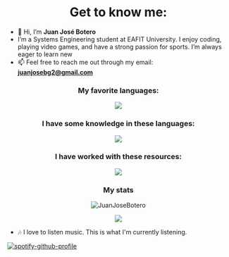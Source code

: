 <h1 align="center">Get to know me:</h1>

- 👋 Hi, I’m <b>Juan José Botero</b>
- I’m a Systems Engineering student at EAFIT University. I enjoy coding, playing video games, and have a strong passion for sports. I’m always eager to learn new
- 📫 Feel free to reach me out through my email: **juanjosebg2@gmail.com**

<h3 align="center">My favorite languages:</h3>
<p align="center">
  <a href="https://skillicons.dev">
    <img src="https://skillicons.dev/icons?i=python,cpp" />
  </a>
</p>

<h3 align="center">I have some knowledge in these languages:</h3>
<p align="center">
  <a href="https://skillicons.dev">
    <img src="https://skillicons.dev/icons?i=java,js,ts" />
  </a>
</p>

<h3 align="center">I have worked with these resources:</h3>
<p align="center">
  <a href="https://skillicons.dev">
    <img src="https://skillicons.dev/icons?i=html,css,django,flask,git,aws,gcp,react,bootstrap,mysql,mongo,docker,github,photoshop" />
  </a>
</p>

<h3 align="center">My stats</h3>
<p align="center">
  <img align="center" src="https://github-readme-stats.vercel.app/api?username=JuanJoseBotero&show_icons=true&locale=en&theme=transparent" alt="JuanJoseBotero" />
</p>

<p align="center">
  <img align="center" src="https://github-readme-stats.anuraghazra1.vercel.app/api/top-langs/?username=JuanJoseBotero&theme=dark&hide_border=false&no-bg=true&no-frame=true&langs_count=10"/>
</p>

- 🎶 I love to listen music. This is what I'm currently listening.

[![spotify-github-profile](https://spotify-github-profile.kittinanx.com/api/view?uid=monoleche123&cover_image=true&theme=novatorem&show_offline=false&background_color=121212&interchange=false&bar_color=53b14f&bar_color_cover=true)](https://github.com/kittinan/spotify-github-profile)
